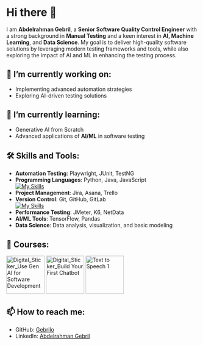 # Hi there 👋

I am **Abdelrahman Gebril**, a **Senior Software Quality Control Engineer** with a strong background in **Manual Testing** and a keen interest in **AI, Machine Learning**, and **Data Science**. My goal is to deliver high-quality software solutions by leveraging modern testing frameworks and tools, while also exploring the impact of AI and ML in enhancing the testing process.

## 🔭 **I’m currently working on:**
- Implementing advanced automation strategies
- Exploring AI-driven testing solutions

## 🌱 **I’m currently learning:**
- Generative AI from Scratch
- Advanced applications of **AI/ML** in software testing

## 🛠️ **Skills and Tools:**

- **Automation Testing**: Playwright, JUnit, TestNG
- **Programming Languages**: Python, Java, JavaScript  
  [![My Skills](https://skillicons.dev/icons?i=py,java,js,html,css)](https://skillicons.dev)
- **Project Management**: Jira, Asana, Trello  
- **Version Control**: Git, GitHub, GitLab  
  [![My Skills](https://skillicons.dev/icons?i=git,github,gitlab)](https://skillicons.dev)
- **Performance Testing**: JMeter, K6, NetData  
- **AI/ML Tools**: TensorFlow, Pandas
- **Data Science**: Data analysis, visualization, and basic modeling

## 🏫 **Courses:**
<img src="https://github.com/user-attachments/assets/99d985e7-265e-445f-b8ca-c62d64973bbd" alt="Digital_Sticker_Use Gen AI for Software Development" width="100"/>
<img src="https://github.com/user-attachments/assets/b795a0a9-2515-4a94-8d2a-31e75aa7569a" alt="Digital_Sticker_Build Your First Chatbot" width="100"/>
<img src="https://github.com/user-attachments/assets/507c5eaf-d07c-4156-b49e-f206eb3207d7" alt="Text to Speech 1" width= "100"/>



## 📫 **How to reach me:**
- GitHub: [Gebrilo](https://github.com/Gebrilo)
- LinkedIn: [Abdelrahman Gebril](https://www.linkedin.com/in/abdelrahman-mohamed-a699ab195/)


